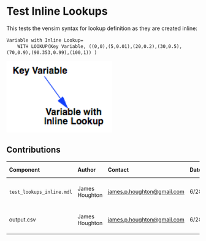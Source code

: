 Test Inline Lookups
===================

This tests the vensim syntax for lookup definition as they are created inline:

```
Variable with Inline Lookup=
	WITH LOOKUP(Key Variable, ((0,0),(5,0.01),(20,0.2),(30,0.5),(70,0.9),(90.353,0.99),(100,1)) )
```

![test_lookups Vensim screenshot](vensim_screenshot.png)



Contributions
-------------

| Component                      | Author          | Contact                    | Date    | Software Version        |
|:------------------------------ |:--------------- |:-------------------------- |:------- |:----------------------- |
| `test_lookups_inline.mdl`     | James Houghton  | james.p.houghton@gmail.com | 6/28/16 | Vensim DSS 6.3E for Mac  |
| output.csv                     | James Houghton  | james.p.houghton@gmail.com | 6/28/16 | Vensim DSS 6.3E for Mac  |
